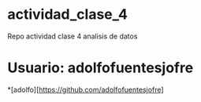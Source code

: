 # actividad_clase_4
Repo actividad clase 4 analisis de datos

# Usuario: adolfofuentesjofre
*[adolfo][https://github.com/adolfofuentesjofre]

